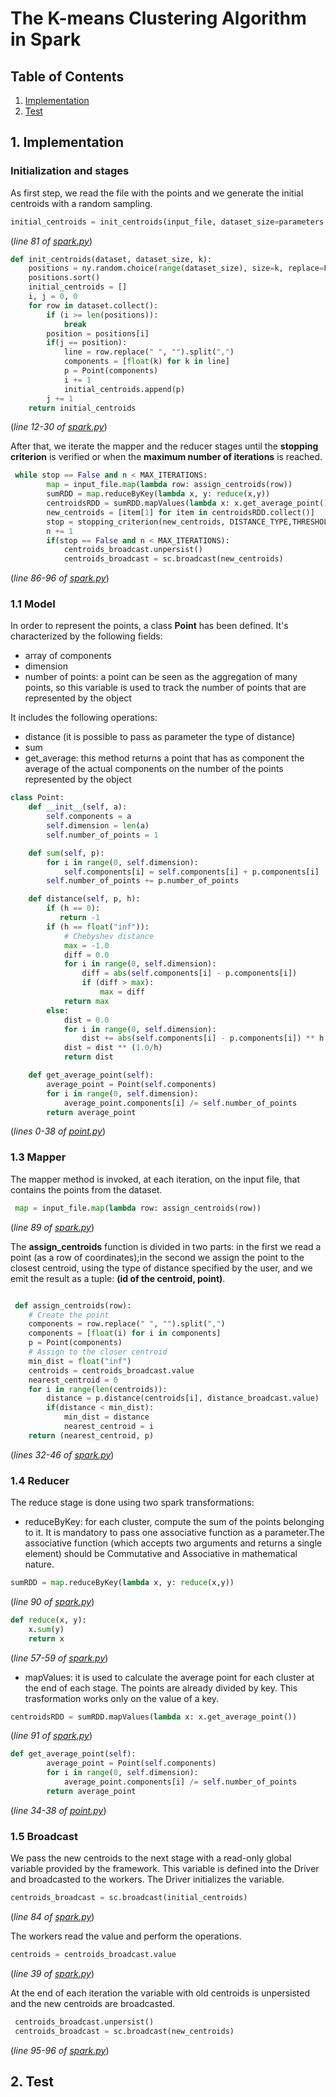 # The K-means Clustering Algorithm in Spark

## Table of Contents

1) [Implementation](#1-implementation)
2) [Test](#2-test)

## 1. Implementation

### Initialization and stages

As first step, we read the file with the points and we generate the initial centroids with a random sampling.

```python
initial_centroids = init_centroids(input_file, dataset_size=parameters["datasetsize"], k=parameters["k"])
```

(*line 81 of [spark.py](/k-means-spark/spark.py)*)

```python
def init_centroids(dataset, dataset_size, k):
    positions = ny.random.choice(range(dataset_size), size=k, replace=False)
    positions.sort()
    initial_centroids = []
    i, j = 0, 0
    for row in dataset.collect():
        if (i >= len(positions)):
            break
        position = positions[i]
        if(j == position):
            line = row.replace(" ", "").split(",")
            components = [float(k) for k in line]
            p = Point(components)
            i += 1
            initial_centroids.append(p)
        j += 1
    return initial_centroids
```

(*line 12-30 of [spark.py](/k-means-spark/spark.py)*)

After that, we iterate the mapper and the reducer stages until the **stopping criterion** is verified or when the **maximum number of iterations** is reached.

```python
 while stop == False and n < MAX_ITERATIONS:
        map = input_file.map(lambda row: assign_centroids(row))
        sumRDD = map.reduceByKey(lambda x, y: reduce(x,y))
        centroidsRDD = sumRDD.mapValues(lambda x: x.get_average_point())
        new_centroids = [item[1] for item in centroidsRDD.collect()]
        stop = stopping_criterion(new_centroids, DISTANCE_TYPE,THRESHOLD)
        n += 1
        if(stop == False and n < MAX_ITERATIONS):
            centroids_broadcast.unpersist()
            centroids_broadcast = sc.broadcast(new_centroids)
```

(*line 86-96 of [spark.py](/k-means-spark/spark.py)*)

### 1.1 Model

In order to represent the points, a class **Point** has been defined.
It's characterized by the following fields:

- array of components
- dimension
- number of points: a point can be seen as the aggregation of many points, so this variable is used to track the number of points that are represented by the object

It includes the following operations:

- distance (it is possible to pass as parameter the type of distance)
- sum
- get_average: this method returns a point that has as component the average of the actual components on the number of the points represented by the object

```python
class Point:
    def __init__(self, a):
        self.components = a
        self.dimension = len(a)
        self.number_of_points = 1

    def sum(self, p):
        for i in range(0, self.dimension):
            self.components[i] = self.components[i] + p.components[i]
        self.number_of_points += p.number_of_points

    def distance(self, p, h):
        if (h == 0):
           return -1  
        if (h == float("inf")):
            # Chebyshev distance
            max = -1.0
            diff = 0.0
            for i in range(0, self.dimension):
                diff = abs(self.components[i] - p.components[i])
                if (diff > max):
                    max = diff
            return max
        else:
            dist = 0.0
            for i in range(0, self.dimension):
                dist += abs(self.components[i] - p.components[i]) ** h
            dist = dist ** (1.0/h)
            return dist

    def get_average_point(self):
        average_point = Point(self.components)
        for i in range(0, self.dimension):
            average_point.components[i] /= self.number_of_points
        return average_point
```

(*lines 0-38 of [point.py](/k-means-spark/point.py)*)

### 1.3 Mapper

The mapper method is invoked, at each iteration,  on the input file, that contains the points from the dataset.

```python
 map = input_file.map(lambda row: assign_centroids(row))
```

(*line 89 of [spark.py](/k-means-spark/spark.py)*)

The **assign_centroids** function is divided in two parts: in the first we read a point (as a row of coordinates);in the second we assign the point to the closest centroid, using the type of distance specified by the user, and we emit the result as a tuple: **(id of the centroid, point)**.

```python

 def assign_centroids(row):
    # Create the point
    components = row.replace(" ", "").split(",")
    components = [float(i) for i in components]
    p = Point(components)
    # Assign to the closer centroid
    min_dist = float("inf")
    centroids = centroids_broadcast.value
    nearest_centroid = 0
    for i in range(len(centroids)):
        distance = p.distance(centroids[i], distance_broadcast.value)
        if(distance < min_dist):
            min_dist = distance
            nearest_centroid = i
    return (nearest_centroid, p)
```

(*lines 32-46 of [spark.py](/k-means-spark/spark.py)*)

### 1.4 Reducer

The reduce stage is done using two spark transformations:

- reduceByKey: for each cluster, compute the sum of the points belonging to it. It is mandatory to pass one associative function as a parameter.The associative function (which accepts two arguments and returns a single element) should be Commutative and Associative in mathematical nature.

```python
sumRDD = map.reduceByKey(lambda x, y: reduce(x,y))
```

(*line 90 of [spark.py](/k-means-spark/spark.py)*)

```python
def reduce(x, y):
    x.sum(y)
    return x
```

(*line 57-59 of [spark.py](/k-means-spark/spark.py)*)

- mapValues: it is used to calculate the average point for each cluster at the end of each stage. The points are already divided by key. This trasformation works only on the value of a key.

```python
centroidsRDD = sumRDD.mapValues(lambda x: x.get_average_point())
```

(*line 91 of [spark.py](/k-means-spark/spark.py)*)

```python
def get_average_point(self):
        average_point = Point(self.components)
        for i in range(0, self.dimension):
            average_point.components[i] /= self.number_of_points
        return average_point
```

(*line 34-38 of [point.py](/k-means-spark/point.py)*)

### 1.5 Broadcast

We pass the new centroids to the next stage with a read-only global variable provided by the framework. This variable is defined into the Driver and broadcasted to the workers.
The Driver initializes the variable.

```python
centroids_broadcast = sc.broadcast(initial_centroids)
```

(*line 84 of [spark.py](/k-means-spark/spark.py)*)

The workers read the value and perform the operations.

```python
centroids = centroids_broadcast.value
```

(*line 39 of [spark.py](/k-means-spark/spark.py)*)

At the end of each iteration the variable with old centroids is unpersisted and the new centroids are broadcasted.

```python
 centroids_broadcast.unpersist()
 centroids_broadcast = sc.broadcast(new_centroids)
```

(*line 95-96 of [spark.py](/k-means-spark/spark.py)*)

## 2. Test
